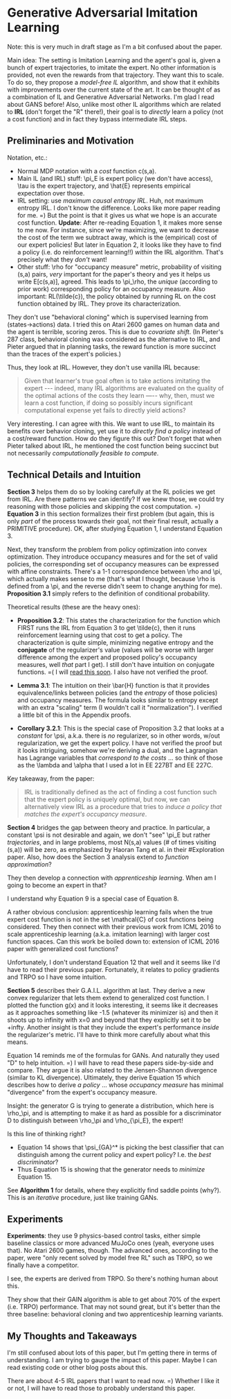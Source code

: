 # Generative Adversarial Imitation Learning

Note: this is very much in draft stage as I'm a bit confused about the paper.

Main idea: The setting is Imitation Learning and the agent's goal is, given a
bunch of expert trajectories, to imitate the expert. No other information is
provided, not even the rewards from that trajectory. They want this to scale. To
do so, they propose a *model-free IL* algorithm, and show that it exhibits with
improvements over the current state of the art. It can be thought of as a
combination of IL and Generative Adversarial Networks. I'm glad I read
about GANS before! Also, unlike most other IL algorithms which are related to
**IRL** (don't forget the "R" there!), their goal is to *directly* learn a
policy (not a cost function) and in fact they bypass intermediate IRL steps.


## Preliminaries and Motivation

Notation, etc.:

- Normal MDP notation with a *cost* function c(s,a). 
- Main IL (and IRL) stuff: \pi_E is expert policy (we don't have access), \tau
  is the expert trajectory, and \hat{E} represents empirical expectation over
  those.
- IRL setting: use *maximum causal entropy IRL*. Huh, not maximum entropy IRL. I
  don't know the difference. Looks like more paper reading for me. =) But the
  point is that it gives us what we hope is an accurate cost function.
  **Update**: After re-reading Equation 1, it makes more sense to me now. For
  instance, since we're maximizing, we want to decrease the cost of the term we
  subtract away, which is the (empirical) cost of our expert policies! But later
  in Equation 2, it looks like they have to find a policy (i.e. do reinforcement
  learning!!) *within* the IRL algorithm. That's precisely what they *don't*
  want!
- Other stuff: \rho for "occupancy measure" metric, probability of visiting
  (s,a) pairs, *very* important for the paper's theory and yes it helps us write
  E[c(s,a)], agreed. This leads to \pi_\rho, the *unique* (according to prior
  work) corresponding policy for an occupancy measure. Also important:
  RL(\tilde{c}), the policy obtained by running RL on the cost function obtained
  by IRL. They prove its characterization.

They don't use "behavioral cloning" which is supervised learning from
(states->actions) data. I tried this on Atari 2600 games on human data and the
agent is terrible, scoring zeros. This is due to *covariate shift*. (In Pieter's
287 class, behavioral cloning was considered as the alternative to IRL, and
Pieter argued that in planning tasks, the reward function is more succinct than
the traces of the expert's policies.)

Thus, they look at IRL. However, they don't use vanilla IRL because:

> Given that learner's true goal often is to take actions imitating the expert
> --- indeed, many IRL algorithms are evaluated on the quality of the optimal
> actions of the costs they learn —-- why, then, must we learn a cost function,
> if doing so possibly incurs significant computational expense yet fails to
> directly yield actions?

Very interesting. I can agree with this. We want to use IRL, to maintain its
benefits over behavior cloning, yet use it to *directly find a policy* instead
of a cost/reward function. How do they figure this out? Don't forget that when
Pieter talked about IRL, he mentioned the cost function being succinct but not
necessarily *computationally feasible to compute*.


## Technical Details and Intuition

**Section 3** helps them do so by looking carefully at the RL policies we get
from IRL. Are there patterns we can identify? If we knew those, we could try
reasoning with those policies and skipping the cost computation. =) **Equation
3** in this section formalizes their first problem (but again, this is only
*part* of the process towards their goal, not their final result, actually a
PRIMITIVE procedure). OK, after studying Equation 1, I understand Equation 3.

Next, they transform the problem from policy optimization into convex
optimization. They introduce occupancy measures and for the set of valid
policies, the corresponding set of occupancy measures can be expressed with
affine constraints. There's a 1-1 correspondence between \rho and \pi, which
actually makes sense to me (that's what I thought, because \rho is defined from
a \pi, and the reverse didn't seem to change anything for me). **Proposition
3.1** simply refers to the definition of conditional probability.

Theoretical results (these are the heavy ones):

- **Proposition 3.2**: This states the characterization for the function which
  FIRST runs the IRL from Equation 3 to get \tilde{c}, then it runs
  reinforcement learning using that cost to get a policy. The characterization
  is quite simple, minimizing negative entropy and the **conjugate** of the
  regularizer's value (values will be worse with larger difference among the
  expert and proposed policy's occupancy measures, well *that* part I get). I
  still don't have intuition on conjugate functions. =( I will [read this
  soon][1]. I also have not verified the proof.

- **Lemma 3.1**: The intuition on their \bar{H} function is that it provides
  equivalence/links between policies (and the *entropy* of those policies) and
  occupancy measures. The formula looks similar to entropy except with an extra
  "scaling" term (I wouldn't call it "normalization"). I verified a little bit
  of this in the Appendix proofs.

- **Corollary 3.2.1**: This is the special case of Proposition 3.2 that looks at
  a *constant* for \psi, a.k.a. there is *no* regularizer, so in other words,
  w/out regularization, we get the expert policy. I have not verified the proof
  but it looks intriguing, somehow we're deriving a dual, and the Lagrangian has
  Lagrange variables that *correspond to the costs* ... so think of those as the
  \lambda and \alpha that I used a lot in EE 227BT and EE 227C.

Key takeaway, from the paper:

> IRL is traditionally defined as the act of finding a cost function such that
> the expert policy is uniquely optimal, but now, we can alternatively view IRL
> as a procedure that tries to *induce a policy that matches the expert's
> occupancy measure*.

**Section 4** bridges the gap between theory and practice. In particular, a
constant \psi is not desirable and again, we don't "see" \pi_E but rather
*trajectories*, and in large problems, most N(s,a) values (# of times visiting
(s,a)) will be zero, as emphasized by Haoran Tang et al. in their #Exploration
paper. Also, how does the Section 3 analysis extend to *function approximation*?

They then develop a connection with *apprenticeship learning*. When am I going
to become an expert in that? 

I understand why Equation 9 is a special case of Equation 8.

A rather obvious conclusion: apprenticeship learning fails when the true expert
cost function is not in the set \mathcal{C} of cost functions being considered.
They then connect with their previous work from ICML 2016 to scale
apprenticeship learning (a.k.a. imitation learning) with larger cost function
spaces. Can this work be boiled down to: extension of ICML 2016 paper with
generalized cost functions?

Unfortunately, I don't understand Equation 12 that well and it seems like I'd
have to read their previous paper. Fortunately, it relates to policy gradients
and TRPO so I have some intuition.

**Section 5** describes their G.A.I.L. algorithm at last. They derive a new
convex regularizer that lets them extend to generalized cost function. I plotted
the function g(x) and it looks interesting, it seems like it decreases as
it approaches something like -1.5 (whatever its minimizer is) and then it shoots
up to infinity with x=0 and beyond that they explicitly set it to be +infty.
Another insight is that they include the expert's performance *inside* the
regularizer's metric. I'll have to think more carefully about what this means.

Equation 14 reminds me of the formulas for GANs. And naturally they used "D" to
help intuition. =) I will have to read these papers side-by-side and compare.
They argue it is also related to the Jensen-Shannon divergence (similar to KL
divergence). Ultimately, they derive Equation 15 which describes how to derive
*a policy* ... whose *occupancy measure* has minimal "divergence" from the
expert's occupancy measure.

Insight: the generator G is trying to generate a distribution, which here is
\rho_\pi, and is attempting to make it as hard as possible for a discriminator D
to distinguish between \rho_\pi and \rho_{\pi_E}, the expert!

Is this line of thinking right?

- Equation 14 shows that \psi_{GA}^* is picking the best classifier that can
  distinguish among the current policy and expert policy? I.e. the *best
  discriminator*?
- Thus Equation 15 is showing that the generator needs to *minimize* Equation
  15.

See **Algorithm 1** for details, where they explicitly find saddle points
(why?). This is an *iterative* procedure, just like training GANs.


## Experiments

**Experiments**: they use 9 physics-based control tasks, either simple baseline
classics or more advanced MuJoCo ones (yeah, everyone uses that). No Atari 2600
games, though. The advanced ones, according to the paper, were "only recent
solved by model free RL" such as TRPO, so we finally have a competitor.

I see, the experts are derived from TRPO. So there's nothing human about this.

They show that their GAIN algorithm is able to get about 70% of the expert (i.e.
TRPO) performance. That may not sound great, but it's better than the three
baseline: behavioral cloning and two apprenticeship learning variants.


## My Thoughts and Takeaways

I'm still confused about lots of this paper, but I'm getting there in terms of
understanding. I am trying to gauge the impact of this paper. Maybe I can read
existing code or other blog posts about this.

There are about 4-5 IRL papers that I want to read now. =) Whether I like it or
not, I will have to read those to probably understand this paper.

[1]:http://math.stackexchange.com/questions/223235/please-explain-the-intuition-behind-the-dual-problem-in-optimization
